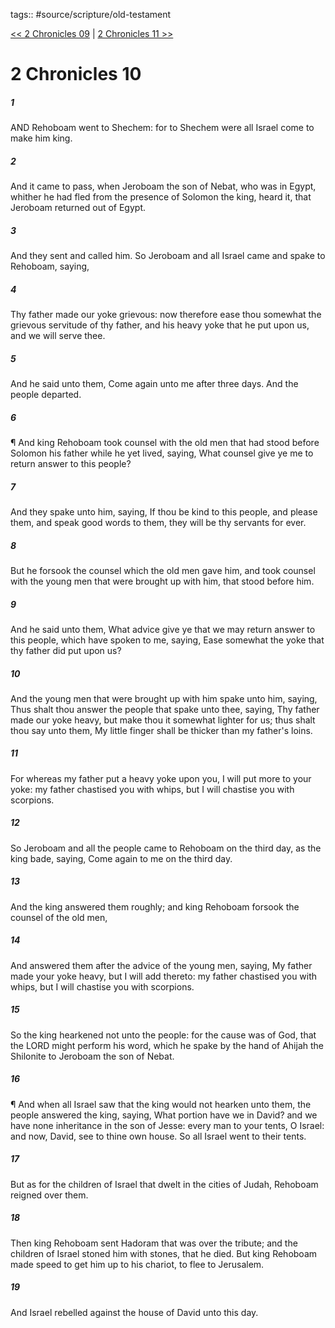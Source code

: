 tags:: #source/scripture/old-testament

[<< 2 Chronicles 09](/old-testament/14_2_Chronicles/2_Chronicles_09.md) | [2 Chronicles 11 >>](/old-testament/14_2_Chronicles/2_Chronicles_11.md)

# 2 Chronicles 10

##### 1

AND Rehoboam went to Shechem: for to Shechem were all Israel come to make him king.

##### 2

And it came to pass, when Jeroboam the son of Nebat, who was in Egypt, whither he had fled from the presence of Solomon the king, heard it, that Jeroboam returned out of Egypt.

##### 3

And they sent and called him. So Jeroboam and all Israel came and spake to Rehoboam, saying,

##### 4

Thy father made our yoke grievous: now therefore ease thou somewhat the grievous servitude of thy father, and his heavy yoke that he put upon us, and we will serve thee.

##### 5

And he said unto them, Come again unto me after three days. And the people departed.

##### 6

¶ And king Rehoboam took counsel with the old men that had stood before Solomon his father while he yet lived, saying, What counsel give ye me to return answer to this people?

##### 7

And they spake unto him, saying, If thou be kind to this people, and please them, and speak good words to them, they will be thy servants for ever.

##### 8

But he forsook the counsel which the old men gave him, and took counsel with the young men that were brought up with him, that stood before him.

##### 9

And he said unto them, What advice give ye that we may return answer to this people, which have spoken to me, saying, Ease somewhat the yoke that thy father did put upon us?

##### 10

And the young men that were brought up with him spake unto him, saying, Thus shalt thou answer the people that spake unto thee, saying, Thy father made our yoke heavy, but make thou it somewhat lighter for us; thus shalt thou say unto them, My little finger shall be thicker than my father's loins.

##### 11

For whereas my father put a heavy yoke upon you, I will put more to your yoke: my father chastised you with whips, but I will chastise you with scorpions.

##### 12

So Jeroboam and all the people came to Rehoboam on the third day, as the king bade, saying, Come again to me on the third day.

##### 13

And the king answered them roughly; and king Rehoboam forsook the counsel of the old men,

##### 14

And answered them after the advice of the young men, saying, My father made your yoke heavy, but I will add thereto: my father chastised you with whips, but I will chastise you with scorpions.

##### 15

So the king hearkened not unto the people: for the cause was of God, that the LORD might perform his word, which he spake by the hand of Ahijah the Shilonite to Jeroboam the son of Nebat.

##### 16

¶ And when all Israel saw that the king would not hearken unto them, the people answered the king, saying, What portion have we in David? and we have none inheritance in the son of Jesse: every man to your tents, O Israel: and now, David, see to thine own house. So all Israel went to their tents.

##### 17

But as for the children of Israel that dwelt in the cities of Judah, Rehoboam reigned over them.

##### 18

Then king Rehoboam sent Hadoram that was over the tribute; and the children of Israel stoned him with stones, that he died. But king Rehoboam made speed to get him up to his chariot, to flee to Jerusalem.

##### 19

And Israel rebelled against the house of David unto this day.
